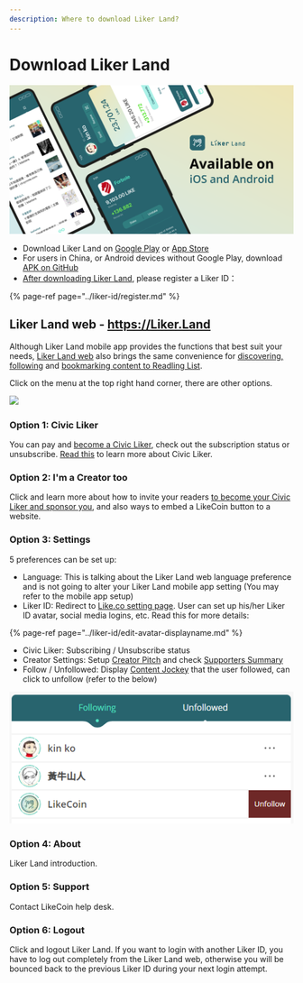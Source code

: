 ```yaml
---
description: Where to download Liker Land?
---
```


# Download Liker Land

![](../../.gitbook/assets/likecoin_ad72_appstore_og_ios_android.png)

* Download Liker Land on [Google Play](https://play.google.com/store/apps/details?id=com.oice) or [App Store](https://apps.apple.com/hk/app/liker-land/id1248232355)
* For users in China, or Android devices without Google Play, download [APK on GitHub](https://github.com/likecoin/likecoin-app/releases)
* [After downloading Liker Land](https://liker.land/getapp), please register a Liker ID：

{% page-ref page="../liker-id/register.md" %}

## Liker Land web - https://Liker.Land

Although Liker Land mobile app provides the functions that best suit your needs, [Liker Land web](https://liker.land/) also brings the same convenience for [discovering, following](https://docs.like.co/dapp/liker-land/today-headline) and [bookmarking content to Readling List](https://docs.like.co/dapp/liker-land/readling-list).

Click on the menu at the top right hand corner, there are other options.

![](https://gblobscdn.gitbook.com/assets%2F-LL4mdaVjNgL6A1--PV0%2F-MDJjdmH4gPPkYdgO50G%2F-MDJkMQN_N9l6TOGbQY9%2FLiker%20Land%20Web%202.png?alt=media&token=26a63b5c-8744-4046-ac1d-e1322809a268)

### **Option 1: Civic Liker**

You can pay and [become a Civic Liker](https://docs.like.co/dapp/civic-liker/be-a-civic-liker), check out the subscription status or unsubscribe. [Read this](https://docs.like.co/dapp/civic-liker) to learn more about Civic Liker.

### **Option 2: I'm a Creator too**

Click and learn more about how to invite your readers [to become your Civic Liker and sponsor you](https://liker.land/creators), and also ways to embed a LikeCoin button to a website.

### **Option 3: Settings**

5 preferences can be set up:

* Language: This is talking about the Liker Land web language preference and is not going to alter your Liker Land mobile app setting \(You may refer to the mobile app setup\)
* Liker ID: Redirect to [Like.co setting page](https://like.co/in/settings). User can set up his/her Liker ID avatar, social media logins, etc. Read this for more details:

{% page-ref page="../liker-id/edit-avatar-displayname.md" %}

* Civic Liker: Subscribing / Unsubscribe status
* Creator Settings: Setup [Creator Pitch](https://docs.like.co/dapp/creator/creators-pitch) and check [Supporters Summary](https://docs.like.co/dapp/creator/rewards/support)
* Follow / Unfollowed: Display [Content Jockey](https://docs.like.co/dapp/liker-land/superlike) that the user followed, can click to unfollow \(refer to the below\)

![](../../.gitbook/assets/liker-land-web-3-en.png)

### **Option 4: About**

Liker Land introduction.

### **Option 5: Support**

Contact LikeCoin help desk.

### **Option 6: Logout**

Click and logout Liker Land. If you want to login with another Liker ID, you have to log out completely from the Liker Land web, otherwise you will be bounced back to the previous Liker ID during your next login attempt.


